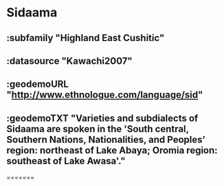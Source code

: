 # Sidaama



## :subfamily "Highland East Cushitic"

## :datasource "Kawachi2007"

## :geodemoURL "http://www.ethnologue.com/language/sid"

## :geodemoTXT "Varieties and subdialects of Sidaama are spoken in the 'South central, Southern Nations, Nationalities, and Peoples’ region: northeast of Lake Abaya; Oromia region: southeast of Lake Awasa'."

=======
